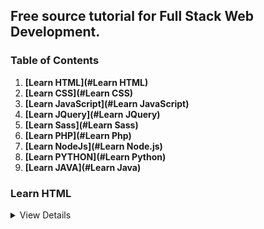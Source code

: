 ## Free source tutorial for Full Stack Web Development.

### Table of Contents
1. __[Learn HTML](#Learn HTML)__
2. __[Learn CSS](#Learn CSS)__
3. __[Learn JavaScript](#Learn JavaScript)__
4. __[Learn JQuery](#Learn JQuery)__
5. __[Learn Sass](#Learn Sass)__
6. __[Learn PHP](#Learn Php)__
7. __[Learn NodeJs](#Learn Node.js)__
8. __[Learn PYTHON](#Learn Python)__
9. __[Learn JAVA](#Learn Java)__

### Learn HTML

<details>
  <summary>View Details</summary>
<details>

-----

